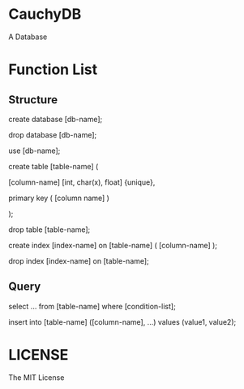 CauchyDB
=========


A Database



# Function List

## Structure

create database [db-name];

drop database [db-name];

use [db-name];


create table [table-name] (

[column-name] [int, char(x), float] {unique},

primary key ( [column name] )

);

drop table [table-name];

create index [index-name] on [table-name] ( [column-name] );

drop index [index-name] on [table-name];

## Query

select ... from [table-name] where [condition-list];

insert into [table-name] ([column-name], ...) values (value1, value2);



# LICENSE


The MIT License



